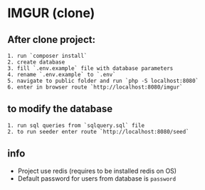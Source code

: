 # IMGUR (clone) 

## After clone project:

```
1. run `composer install`
2. create database 
3. fill `.env.example` file with database parameters
4. rename `.env.example` to `.env`
5. navigate to public folder and run `php -S localhost:8080`
6. enter in browser route `http://localhost:8080/imgur`
```

## to modify the database
```
1. run sql queries from `sqlquery.sql` file
2. to run seeder enter route `http://localhost:8080/seed`
```

## info
- Project use redis (requires to be installed redis on OS)
- Default password for users from database is `password`

